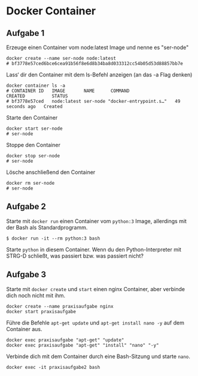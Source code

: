 # Docker Container

## Aufgabe 1

Erzeuge einen Container vom node:latest Image und nenne es "ser-node"

```shell
docker create --name ser-node node:latest
# bf3778e57ced6bce6cea91b56f8e6d8b34ba8d033312cc54b05d53d88857bb7e
```

Lass‘ dir den Container mit dem ls-Befehl anzeigen (an das -a Flag denken)
```shell
docker container ls -a
# CONTAINER ID   IMAGE       NAME      COMMAND                  CREATED          STATUS
# bf3778e57ced   node:latest ser-node "docker-entrypoint.s…"   49 seconds ago   Created 
```
Starte den Container
```shell
docker start ser-node
# ser-node
``` 
Stoppe den Container
```shell
docker stop ser-node
# ser-node
```

Lösche anschließend den Container

```shell
docker rm ser-node
# ser-node
```

## Aufgabe 2
Starte mit `docker run` einen Container vom `python:3` Image, allerdings mit der Bash als Standardprogramm.

```shell
$ docker run -it --rm python:3 bash
```

Starte `python` in diesem Container. 
Wenn du den Python-Interpreter mit STRG-D schließt, was passiert bzw. was passiert nicht?

## Aufgabe 3

Starte mit `docker create` und `start` einen nginx Container, aber verbinde dich noch nicht mit ihm.

```shell
docker create --name praxisaufgabe nginx
docker start praxisaufgabe
```
Führe die Befehle `apt-get update` und `apt-get install nano -y` auf dem Container aus.
```shell
docker exec praxisaufgabe "apt-get" "update"
docker exec praxisaufgabe "apt-get" "install" "nano" "-y"
```
Verbinde dich mit dem Container durch eine Bash-Sitzung und starte `nano`.
```shell
docker exec -it praxisaufgabe2 bash
```
